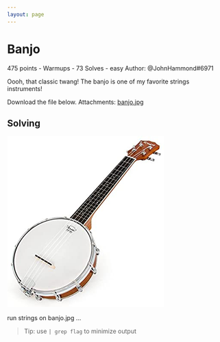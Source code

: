 ```yaml
---
layout: page
---
```


# Banjo
475 points - Warmups - 73 Solves - easy
Author: @JohnHammond#6971

Oooh, that classic twang! The banjo is one of my favorite strings instruments!

Download the file below.
Attachments: [banjo.jpg](https://ctf.nahamcon.com/files/76af8b0a065b055ddabe2677f637bb19/banjo.jpg?token=eyJ1c2VyX2lkIjo3MjIsInRlYW1faWQiOjM4NywiZmlsZV9pZCI6MX0.Y5zQHg.94yw9mFvAsnuBoLybag2Y7PjBiQ)

## Solving
![](banjo.jpg)


run strings on banjo.jpg ... 
> Tip: use `| grep flag` to minimize output


